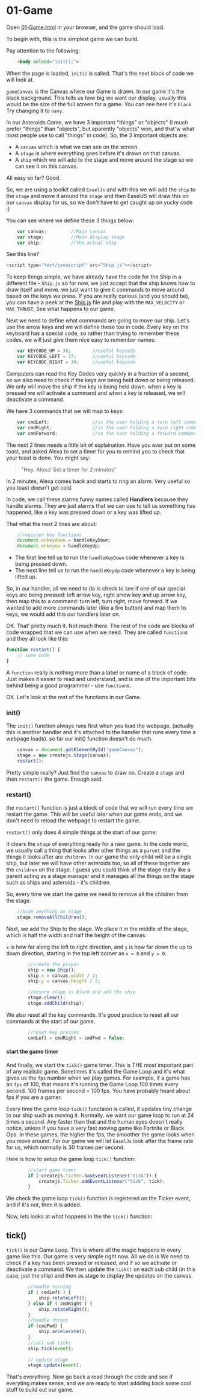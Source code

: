 # 01-Game

Open  [01-Game.html](01-Game.html) in your browser, and the game should load.

To begin with, this is the simplest game we can build.

Pay attention to the following:
```html
	<body onload="init();">
```

When the page is loaded, `init()` is called. That's the next block of code we will look at.

`gameCanvas` is the Canvas where our Game is drawn. In our game it's the black background. This tells us how big we want our display, usually this would be the size of the full screen for a game. You can see here it's `black`. Try changing it to `navy`.

In our Asteroids Game, we have 3 important "things"  or "objects" (I much prefer "things" than "objects", but aparently "objects" won, and that'w what most people use to call "things" in code). So, the 3 important objects are: 

* A `canvas` which is what we can see on the screen.
* A `stage` is where everything goes before it's drawn on that canvas. 
* A `ship` which we will add to the stage and move around the stage so we can see it on this canvas. 

All easy so far? Good.

So, we are using a toolkit called  `EaselJs` and with this we will add the `ship` to the `stage` and move it around the `stage` and then EaselJS will draw this on our `canvas` display for us, so we don't have to get caught up on yucky code  :)


You can see where we define these 3 things below:
```js
	var canvas;			//Main canvas
	var stage;			//Main display stage
	var ship;			//the actual ship
```


See this line?
```js
<script type="text/javascript" src="Ship.js"></script>
```
To keep things simple, we have already have the code for the Ship in a different file - `Ship.js` so for now, we just accept that the ship knows how to draw itself and move. we just want to give it commands to move around based on the keys we press. If you are really curious (and  you should be), you can have a peek at the [Ship.js](Ship.js) file and play with the `MAX_VELOCITY` or `MAX_THRUST`, See what happens to our game.

Next we need to define what commands are going to move our ship. Let's use the arrow keys and we will define these too in code. Every key on the keyboard has a special code, so rather than trying to remember these codes, we will just give them nice easy to remember names:

```js
	var KEYCODE_UP = 38;		//useful keycode
	var KEYCODE_LEFT = 37;		//useful keycode
	var KEYCODE_RIGHT = 39;		//useful keycode
```

Computers can read the Key Codes very quickly in a fraction of a second, so we also need to check if the keys are being held down or being released.  We only will move the ship if the key is being held down. when a key is pressed we will activate a command and when a key is released, we will deactivate a command. 

We have 3 commands that we will map to keys:

```js
	var cmdLeft;				//is the user holding a turn left command
	var cmdRight;				//is the user holding a turn right command
	var cmdForward;			    //is the user holding a forward command
```

The next 2 lines needs a little bit of explaination. Have you ever put on some toast, and asked Alexa to set a timer for you to remind you to check that your toast is done. You might say:

>"Hey, Alexa! Set a timer for 2 minutes"

In 2 minutes, Alexa comes back and starts to ring an alarm. Very useful so you toast doesn't get cold.

In code, we call these alarms funny names called **Handlers** because they handle alarms. They are just alarms that we can use to tell us something has happened, like a key was pressed down or a key was lifted up.

That what the next 2 lines are about:

```js
    //register key functions
	document.onkeydown = handleKeyDown;
	document.onkeyup = handleKeyUp;
```

* The first line tell us to run the `handleKeyDown` code whenever a key is being pressed down.
* The  next line tell us to run the `handleKeyUp` code whenever a key is being lifted up.

So, in our handler, all we need to do is check to see if one of our special keys are being pressed: left arrow key, right arrow key and up arrow key, then map this to a command: turn left, turn right, move forward. If we wanted to add more commands later (like a fire button) and map them to keys, we would add this our handlers later on.

OK. That' pretty much it. Not much there. The rest of the code are blocks of code wrapped that we can use when we need. They are called `function`s and they all look like this:

```js
function restart() {
    // some code
}
```

A `function` really is nothing more than a label or name of a block of code. Just makes it easier to read and understand, and is one of the important bits behind being a good programmer - use `function`s.

OK. Let's look at the rest of the functions in our Game.

### init()

The `init()` function always runs first when you load the webpage. (actually this is another handler and it's attached to the handler that runs every time a webpage loads). so far our init() function doesn't do much.

```js
    canvas = document.getElementById("gameCanvas");
	stage = new createjs.Stage(canvas);
    restart();
```
Pretty simple really? Just find the `canvas` to draw on. Create a `stage` and then `restart()` the game. Enough said.

### restart()

the `restart()` function is just a block of code that we will run every time we restart the game. This will be useful later when our game ends, and we don't need to reload the webpage to restart the game.

`restart()` only does 4 simple things at the start of our game: 

It clears the `stage` of everything ready for a new game. In the code world, we usually call a thing that looks after other things as a `parent` and the things it looks after are `children`. In our game the only child will be a single ship, but later we will have other asteroids too, so all of these together are the `children` on the stage. I guess you could think of the stage really like a parent acting as a stage manager and it manages all the things on the stage such as ships and asteroids - it's children.

So, every time we start the game we need to remove all the children from the stage.

```js
	//hide anything on stage 
	stage.removeAllChildren();
```

Next, we add the Ship to the stage. We place it in the middle of the stage, which is half the width and half the height of the canvas. 

`x` is how far along the left to right direction, and `y` is how far down the up to down direction, starting in the top left corner as `x = 0` and  `y = 0`.

```js
		//create the player
		ship = new Ship();
		ship.x = canvas.width / 2;
		ship.y = canvas.height / 2;

		//ensure stage is blank and add the ship
		stage.clear();
		stage.addChild(ship);
```
We also reset all the key commands. It's good practice to reset all our commands at the start of our game.

```js
		//reset key presses
		cmdLeft = cmdRight = cmdFwd = false;
```

#### start the game timer

And finally, we start the `tick()` game timer.  This is THE most important part of any realistic game. Sonetimes it's called the Game Loop and it's what gives us the `fps` number when we play games. For example, if a game has an `fps` of 100, that means it's running the Game Loop 100 times every second. 100 frames per second = 100 fps. You have probably heard about fps if you are a gamer. 

Every time the game loop `tick()` functaion is called, it updates tiny change to our ship such as moving it. Normally, we want our game loop to run at 24 times a second. Any faster than that and the human eyes doesn't really notice, unless if you have a very fast moving game like Fortnite or Black Ops. In these games, the higher the fps, the smoother the game looks when you move around. For our game we will let `EaselJs` look after the frame rate for us, which normally is 30 frames per second.

Here is how to setup the game loop `tick()` function:

```js
		//start game timer
		if (!createjs.Ticker.hasEventListener("tick")) {
			createjs.Ticker.addEventListener("tick", tick);
		}
```

We check the game loop `tick()` function is registered on the Ticker event, and if it's not, then it is added.

Now, lets looks at what happens in the the `tick()` function:

## tick()

`tick()` is our Game Loop. This is where all the magic happens in every game like this. Our game is very simple right now.  All we do is We need to check if a key has been pressed or released, and if so we activate or deactivate a command. We then update the `tick()` on each sub child (in this case, just the ship) and then as stage to display the updates on the canvas.

```js
		//handle turning
		if ( cmdLeft ) {
			ship.rotateLeft();
		} else if ( cmdRight ) {
			ship.rotateRight();
		} 
		//handle thrust
		if (cmdFwd) {
			ship.accelerate();
		}
		//call sub ticks
		ship.tick(event);
		
		// update stage
		stage.update(event);

```

That's everything. Now go back a read through the code and see if
everyting makes sense, and we are ready to start addding back some cool stuff to build out our game.
